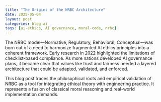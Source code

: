 ```yaml
---
title: "The Origins of the NRBC Architecture"
date: 2025-05-04
layout: post
categories: blog ai
tags: [ai-ethics, AI governance, moral-code, nrbc]
---
```


The NRBC model—Normative, Regulatory, Behavioral, Conceptual—was born out of a need to harmonize fragmented AI ethics principles into a coherent framework. Early research in 2022 highlighted the limitations of checklist-based compliance. As more nations developed AI governance plans, it became clear that values like trust and fairness needed a layered architecture that could be adapted, validated, and enforced.

This blog post traces the philosophical roots and empirical validation of NRBC as a tool for integrating ethical theory with engineering practice. It represents a fusion of classical moral reasoning and real-world implementation demands.
